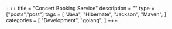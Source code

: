 +++
title = "Concert Booking Service"
description = ""
type = ["posts","post"]
tags = [
    "Java",
    "Hibernate",
    "Jackson",
    "Maven",
]
categories = [
    "Development",
    "golang",
]
+++
